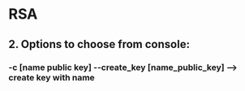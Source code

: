 # RSA
## 2. Options to choose from console:
### -c [name public key] --create_key [name_public_key] --> create key with name
